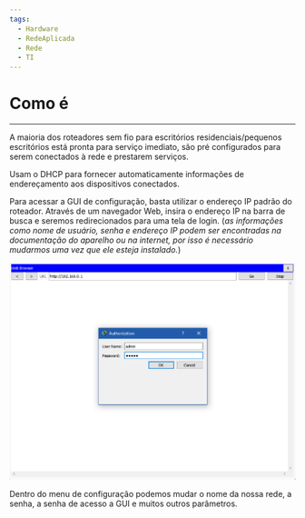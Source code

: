 ```yaml
---
tags:
  - Hardware
  - RedeAplicada
  - Rede
  - TI
---
```

# Como é
---

A maioria dos roteadores sem fio para escritórios residenciais/pequenos escritórios está pronta para serviço imediato, são pré configurados para serem conectados à rede e prestarem serviços.

Usam o DHCP para fornecer automaticamente informações de endereçamento aos dispositivos conectados.

Para acessar a GUI de configuração, basta utilizar o endereço IP padrão do roteador. Através de um navegador Web, insira o endereço IP na barra de busca e seremos redirecionados para uma tela de login. (*as informações como nome de usuário, senha e endereço IP podem ser encontradas na documentação do aparelho ou na internet, por isso é necessário mudarmos uma vez que ele esteja instalado.*) 

![](./img/Pasted%20image%2020240304134355.png)

Dentro do menu de configuração podemos mudar o nome da nossa rede, a senha, a senha de acesso a GUI e muitos outros parâmetros.

